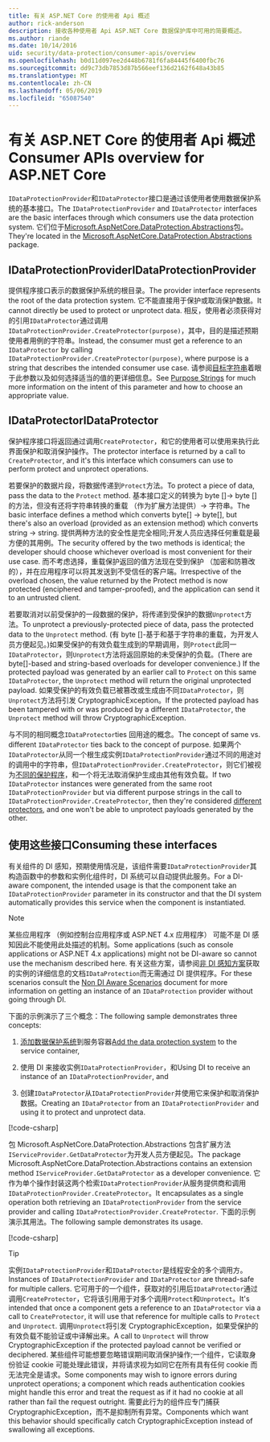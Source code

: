 ```yaml
---
title: 有关 ASP.NET Core 的使用者 Api 概述
author: rick-anderson
description: 接收各种使用者 Api ASP.NET Core 数据保护库中可用的简要概述。
ms.author: riande
ms.date: 10/14/2016
uid: security/data-protection/consumer-apis/overview
ms.openlocfilehash: b0d11d097ee2d448b6781f6fa84445f6400fbc76
ms.sourcegitcommit: dd9c73db7853d87b566eef136d2162f648a43b85
ms.translationtype: MT
ms.contentlocale: zh-CN
ms.lasthandoff: 05/06/2019
ms.locfileid: "65087540"
---
```

# <a name="consumer-apis-overview-for-aspnet-core"></a><span data-ttu-id="75255-103">有关 ASP.NET Core 的使用者 Api 概述</span><span class="sxs-lookup"><span data-stu-id="75255-103">Consumer APIs overview for ASP.NET Core</span></span>

<span data-ttu-id="75255-104">`IDataProtectionProvider`和`IDataProtector`接口是通过该使用者使用数据保护系统的基本接口。</span><span class="sxs-lookup"><span data-stu-id="75255-104">The `IDataProtectionProvider` and `IDataProtector` interfaces are the basic interfaces through which consumers use the data protection system.</span></span> <span data-ttu-id="75255-105">它们位于[Microsoft.AspNetCore.DataProtection.Abstractions](https://www.nuget.org/packages/Microsoft.AspNetCore.DataProtection.Abstractions/)包。</span><span class="sxs-lookup"><span data-stu-id="75255-105">They're located in the [Microsoft.AspNetCore.DataProtection.Abstractions](https://www.nuget.org/packages/Microsoft.AspNetCore.DataProtection.Abstractions/) package.</span></span>

## <a name="idataprotectionprovider"></a><span data-ttu-id="75255-106">IDataProtectionProvider</span><span class="sxs-lookup"><span data-stu-id="75255-106">IDataProtectionProvider</span></span>

<span data-ttu-id="75255-107">提供程序接口表示的数据保护系统的根目录。</span><span class="sxs-lookup"><span data-stu-id="75255-107">The provider interface represents the root of the data protection system.</span></span> <span data-ttu-id="75255-108">它不能直接用于保护或取消保护数据。</span><span class="sxs-lookup"><span data-stu-id="75255-108">It cannot directly be used to protect or unprotect data.</span></span> <span data-ttu-id="75255-109">相反，使用者必须获得对的引用`IDataProtector`通过调用`IDataProtectionProvider.CreateProtector(purpose)`，其中，目的是描述预期使用者用例的字符串。</span><span class="sxs-lookup"><span data-stu-id="75255-109">Instead, the consumer must get a reference to an `IDataProtector` by calling `IDataProtectionProvider.CreateProtector(purpose)`, where purpose is a string that describes the intended consumer use case.</span></span> <span data-ttu-id="75255-110">请参阅[目标字符串](xref:security/data-protection/consumer-apis/purpose-strings)着眼于此参数以及如何选择适当的值的更详细信息。</span><span class="sxs-lookup"><span data-stu-id="75255-110">See [Purpose Strings](xref:security/data-protection/consumer-apis/purpose-strings) for much more information on the intent of this parameter and how to choose an appropriate value.</span></span>

## <a name="idataprotector"></a><span data-ttu-id="75255-111">IDataProtector</span><span class="sxs-lookup"><span data-stu-id="75255-111">IDataProtector</span></span>

<span data-ttu-id="75255-112">保护程序接口将返回通过调用`CreateProtector`，和它的使用者可以使用来执行此界面保护和取消保护操作。</span><span class="sxs-lookup"><span data-stu-id="75255-112">The protector interface is returned by a call to `CreateProtector`, and it's this interface which consumers can use to perform protect and unprotect operations.</span></span>

<span data-ttu-id="75255-113">若要保护的数据片段，将数据传递到`Protect`方法。</span><span class="sxs-lookup"><span data-stu-id="75255-113">To protect a piece of data, pass the data to the `Protect` method.</span></span> <span data-ttu-id="75255-114">基本接口定义的转换为 byte []-> byte [] 的方法，但没有还将字符串转换的重载 （作为扩展方法提供）-> 字符串。</span><span class="sxs-lookup"><span data-stu-id="75255-114">The basic interface defines a method which converts byte[] -> byte[], but there's also an overload (provided as an extension method) which converts string -> string.</span></span> <span data-ttu-id="75255-115">提供两种方法的安全性是完全相同;开发人员应选择任何重载是最方便的其用例。</span><span class="sxs-lookup"><span data-stu-id="75255-115">The security offered by the two methods is identical; the developer should choose whichever overload is most convenient for their use case.</span></span> <span data-ttu-id="75255-116">而不考虑选择，重载保护返回的值方法现在受到保护 （加密和防篡改的），并在应用程序可以将其发送到不受信任的客户端。</span><span class="sxs-lookup"><span data-stu-id="75255-116">Irrespective of the overload chosen, the value returned by the Protect method is now protected (enciphered and tamper-proofed), and the application can send it to an untrusted client.</span></span>

<span data-ttu-id="75255-117">若要取消对以前受保护的一段数据的保护，将传递到受保护的数据`Unprotect`方法。</span><span class="sxs-lookup"><span data-stu-id="75255-117">To unprotect a previously-protected piece of data, pass the protected data to the `Unprotect` method.</span></span> <span data-ttu-id="75255-118">(有 byte []-基于和基于字符串的重载，为开发人员方便起见。)如果受保护的有效负载生成到的早期调用，则`Protect`此同一`IDataProtector`，则`Unprotect`方法将返回原始的未受保护的负载。</span><span class="sxs-lookup"><span data-stu-id="75255-118">(There are byte[]-based and string-based overloads for developer convenience.) If the protected payload was generated by an earlier call to `Protect` on this same `IDataProtector`, the `Unprotect` method will return the original unprotected payload.</span></span> <span data-ttu-id="75255-119">如果受保护的有效负载已被篡改或生成由不同`IDataProtector`，则`Unprotect`方法将引发 CryptographicException。</span><span class="sxs-lookup"><span data-stu-id="75255-119">If the protected payload has been tampered with or was produced by a different `IDataProtector`, the `Unprotect` method will throw CryptographicException.</span></span>

<span data-ttu-id="75255-120">与不同的相同概念`IDataProtector`ties 回用途的概念。</span><span class="sxs-lookup"><span data-stu-id="75255-120">The concept of same vs. different `IDataProtector` ties back to the concept of purpose.</span></span> <span data-ttu-id="75255-121">如果两个`IDataProtector`从同一个根生成实例`IDataProtectionProvider`通过不同的用途对的调用中的字符串，但`IDataProtectionProvider.CreateProtector`，则它们被视为[不同的保护程序](xref:security/data-protection/consumer-apis/purpose-strings)，和一个将无法取消保护生成由其他有效负载。</span><span class="sxs-lookup"><span data-stu-id="75255-121">If two `IDataProtector` instances were generated from the same root `IDataProtectionProvider` but via different purpose strings in the call to `IDataProtectionProvider.CreateProtector`, then they're considered [different protectors](xref:security/data-protection/consumer-apis/purpose-strings), and one won't be able to unprotect payloads generated by the other.</span></span>

## <a name="consuming-these-interfaces"></a><span data-ttu-id="75255-122">使用这些接口</span><span class="sxs-lookup"><span data-stu-id="75255-122">Consuming these interfaces</span></span>

<span data-ttu-id="75255-123">有关组件的 DI 感知，预期使用情况是，该组件需要`IDataProtectionProvider`其构造函数中的参数和实例化组件时，DI 系统可以自动提供此服务。</span><span class="sxs-lookup"><span data-stu-id="75255-123">For a DI-aware component, the intended usage is that the component take an `IDataProtectionProvider` parameter in its constructor and that the DI system automatically provides this service when the component is instantiated.</span></span>

> [!NOTE]
> <span data-ttu-id="75255-124">某些应用程序 （例如控制台应用程序或 ASP.NET 4.x 应用程序） 可能不是 DI 感知因此不能使用此处描述的机制。</span><span class="sxs-lookup"><span data-stu-id="75255-124">Some applications (such as console applications or ASP.NET 4.x applications) might not be DI-aware so cannot use the mechanism described here.</span></span> <span data-ttu-id="75255-125">有关这些方案，请参阅[非 DI 感知方案](xref:security/data-protection/configuration/non-di-scenarios)获取的实例的详细信息的文档`IDataProtection`而无需通过 DI 提供程序。</span><span class="sxs-lookup"><span data-stu-id="75255-125">For these scenarios consult the [Non DI Aware Scenarios](xref:security/data-protection/configuration/non-di-scenarios) document for more information on getting an instance of an `IDataProtection` provider without going through DI.</span></span>

<span data-ttu-id="75255-126">下面的示例演示了三个概念：</span><span class="sxs-lookup"><span data-stu-id="75255-126">The following sample demonstrates three concepts:</span></span>

1. <span data-ttu-id="75255-127">[添加数据保护系统](xref:security/data-protection/configuration/overview)到服务容器</span><span class="sxs-lookup"><span data-stu-id="75255-127">[Add the data protection system](xref:security/data-protection/configuration/overview) to the service container,</span></span>

2. <span data-ttu-id="75255-128">使用 DI 来接收实例`IDataProtectionProvider`，和</span><span class="sxs-lookup"><span data-stu-id="75255-128">Using DI to receive an instance of an `IDataProtectionProvider`, and</span></span>

3. <span data-ttu-id="75255-129">创建`IDataProtector`从`IDataProtectionProvider`并使用它来保护和取消保护数据。</span><span class="sxs-lookup"><span data-stu-id="75255-129">Creating an `IDataProtector` from an `IDataProtectionProvider` and using it to protect and unprotect data.</span></span>

[!code-csharp[](../using-data-protection/samples/protectunprotect.cs?highlight=26,34,35,36,37,38,39,40)]

<span data-ttu-id="75255-130">包 Microsoft.AspNetCore.DataProtection.Abstractions 包含扩展方法`IServiceProvider.GetDataProtector`为开发人员方便起见。</span><span class="sxs-lookup"><span data-stu-id="75255-130">The package Microsoft.AspNetCore.DataProtection.Abstractions contains an extension method `IServiceProvider.GetDataProtector` as a developer convenience.</span></span> <span data-ttu-id="75255-131">它作为单个操作封装这两个检索`IDataProtectionProvider`从服务提供商和调用`IDataProtectionProvider.CreateProtector`。</span><span class="sxs-lookup"><span data-stu-id="75255-131">It encapsulates as a single operation both retrieving an `IDataProtectionProvider` from the service provider and calling `IDataProtectionProvider.CreateProtector`.</span></span> <span data-ttu-id="75255-132">下面的示例演示其用法。</span><span class="sxs-lookup"><span data-stu-id="75255-132">The following sample demonstrates its usage.</span></span>

[!code-csharp[](./overview/samples/getdataprotector.cs?highlight=15)]

>[!TIP]
> <span data-ttu-id="75255-133">实例`IDataProtectionProvider`和`IDataProtector`是线程安全的多个调用方。</span><span class="sxs-lookup"><span data-stu-id="75255-133">Instances of `IDataProtectionProvider` and `IDataProtector` are thread-safe for multiple callers.</span></span> <span data-ttu-id="75255-134">它可用于的一个组件，获取对的引用后`IDataProtector`通过调用`CreateProtector`，它将该引用用于对多个调用`Protect`和`Unprotect`。</span><span class="sxs-lookup"><span data-stu-id="75255-134">It's intended that once a component gets a reference to an `IDataProtector` via a call to `CreateProtector`, it will use that reference for multiple calls to `Protect` and `Unprotect`.</span></span> <span data-ttu-id="75255-135">调用`Unprotect`将引发 CryptographicException，如果受保护的有效负载不能验证或中译解出来。</span><span class="sxs-lookup"><span data-stu-id="75255-135">A call to `Unprotect` will throw CryptographicException if the protected payload cannot be verified or deciphered.</span></span> <span data-ttu-id="75255-136">某些组件可能想要忽略错误期间取消保护操作;一个组件，它读取身份验证 cookie 可能处理此错误，并将请求视为如同它在所有具有任何 cookie 而无法完全是请求。</span><span class="sxs-lookup"><span data-stu-id="75255-136">Some components may wish to ignore errors during unprotect operations; a component which reads authentication cookies might handle this error and treat the request as if it had no cookie at all rather than fail the request outright.</span></span> <span data-ttu-id="75255-137">需要此行为的组件应专门捕获 CryptographicException，而不是抑制所有异常。</span><span class="sxs-lookup"><span data-stu-id="75255-137">Components which want this behavior should specifically catch CryptographicException instead of swallowing all exceptions.</span></span>

